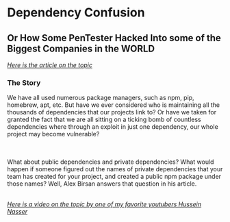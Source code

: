 # Dependency Confusion
## Or How Some PenTester Hacked Into some of the Biggest Companies in the WORLD

[_Here is the article on the topic_](https://medium.com/@alex.birsan/dependency-confusion-4a5d60fec610)

### The Story

We have all used numerous package managers, such as npm, pip, homebrew, apt, etc.
But have we ever considered who is maintaining all the thousands of dependencies that our projects link to? Or have we taken for granted the fact that we are all sitting on a ticking bomb of countless dependencies where through an exploit in just one dependency, our whole project may become vulnerable?

<br/>
<br/>
What about public dependencies and private dependencies? What would happen if someone figured out the names of private dependencies that your team has created for your project, and created a public npm package under those names? Well, Alex Birsan answers that question in his article.

<br/>
<br/>

[_Here is a video on the topic by one of my favorite youtubers Hussein Nasser_](https://www.youtube.com/watch?v=43g3PF-e4ik)